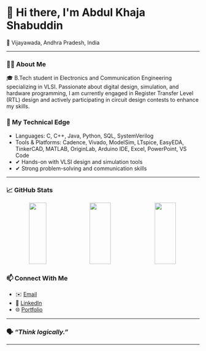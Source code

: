 # 👋 Hi there, I'm Abdul Khaja Shabuddin

📍 Vijayawada, Andhra Pradesh, India

---

### 🧑‍💻 About Me

🎓 B.Tech student in Electronics and Communication Engineering specializing in VLSI. Passionate about digital design, simulation, and hardware programming, I am currently engaged in Register Transfer Level (RTL) design and actively participating in circuit design contests to enhance my skills.


### 🚀 My Technical Edge
- Languages: C, C++, Java, Python, SQL, SystemVerilog
- Tools & Platforms: Cadence, Vivado, ModelSim, LTspice, EasyEDA, TinkerCAD, MATLAB, OriginLab, Arduino IDE, Excel, PowerPoint, VS Code
- ✔ Hands-on with VLSI design and simulation tools
- ✔ Strong problem-solving and communication skills
  
---


### 📈 GitHub Stats

<p align="center">
  <img src="https://github-readme-stats.vercel.app/api/top-langs/?username=abdulkhajashabuddin16&layout=compact&theme=gruvbox&hide_border=true" width="30%" height="160">
  <img src="https://github-readme-stats.vercel.app/api?username=abdulkhajashabuddin16&show_icons=true&theme=gruvbox&hide_border=true" width="33%" height="160">
  <img src="https://github-readme-streak-stats.herokuapp.com/?user=abdulkhajashabuddin16&theme=gruvbox&hide_border=true" width="33%" height="160">
</p>

### 📫 Connect With Me

- ✉️ [Email](mailto:abdulkhajashabuddin167@gmail.com)  
- 🔗 [LinkedIn](https://linkedin.com/in/abdulkhajashabuddin16)  
- 🌐 [Portfolio]([https://abdulkhajashabuddin16.github.io/abdulkhajashabuddin16](https://abdulkhajashabuddin.netlify.app/))

---
### 🗣 *“Think logically.”*
---
